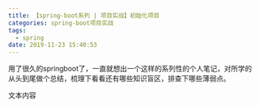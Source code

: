 ```yaml
---
title: 【spring-boot系列 | 项目实战】初始化项目
categories: spring-boot项目实战
tags:
  - spring
date: 2019-11-23 15:40:53
---
```


用了很久的springboot了，一直就想出一个这样的系列性的个人笔记，对所学的从头到尾做个总结，梳理下看看还有哪些知识盲区，排查下哪些薄弱点。

<!-- more -->

文本内容